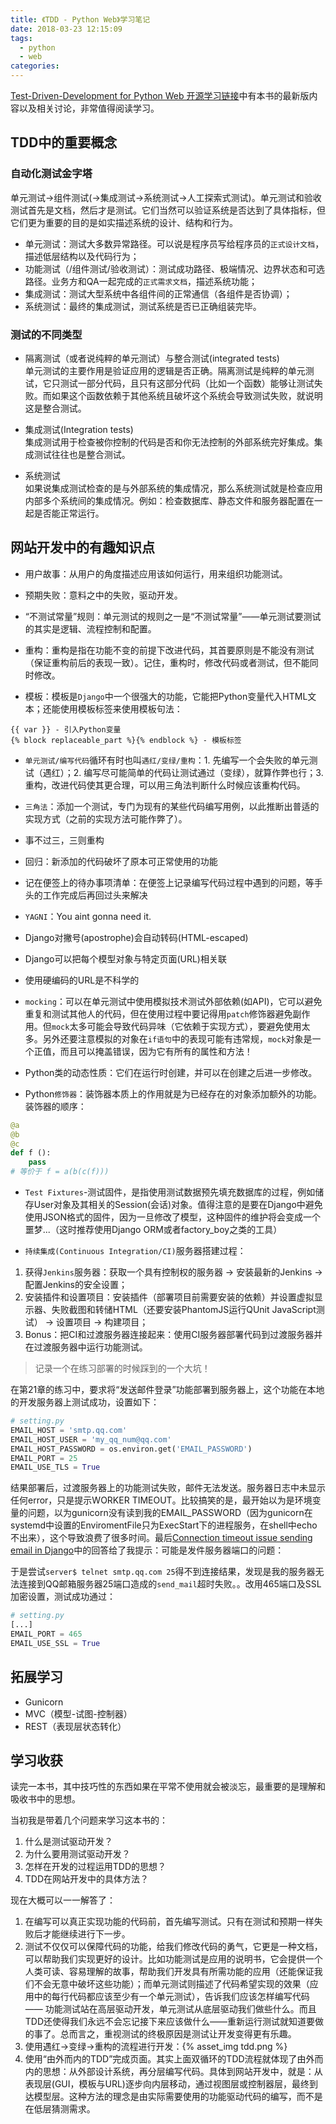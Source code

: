 ```yaml
---
title: 《TDD - Python Web》学习笔记
date: 2018-03-23 12:15:09
tags:
  - python
  - web
categories:
---
```


[Test-Driven-Development for Python Web 开源学习链接](http://www.obeythetestinggoat.com/)中有本书的最新版内容以及相关讨论，非常值得阅读学习。
<!--More-->

## TDD中的重要概念
### 自动化测试金字塔
单元测试->组件测试(->集成测试->系统测试->人工探索式测试)。单元测试和验收测试首先是文档，然后才是测试。它们当然可以验证系统是否达到了具体指标，但它们更为重要的目的是如实描述系统的设计、结构和行为。

* 单元测试：测试大多数异常路径。可以说是程序员写给程序员的`正式设计文档`，描述低层结构以及代码行为；
* 功能测试（/组件测试/验收测试）：测试成功路径、极端情况、边界状态和可选路径。业务方和QA一起完成的`正式需求文档`，描述系统功能；
* 集成测试：测试大型系统中各组件间的正常通信（各组件是否协调）；
* 系统测试：最终的集成测试，测试系统是否已正确组装完毕。

### 测试的不同类型
* 隔离测试（或者说纯粹的单元测试）与整合测试(integrated tests)  
单元测试的主要作用是验证应用的逻辑是否正确。隔离测试是纯粹的单元测试，它只测试一部分代码，且只有这部分代码（比如一个函数）能够让测试失败。而如果这个函数依赖于其他系统且破坏这个系统会导致测试失败，就说明这是整合测试。

* 集成测试(Integration tests)  
集成测试用于检查被你控制的代码是否和你无法控制的外部系统完好集成。集成测试往往也是整合测试。

* 系统测试  
如果说集成测试检查的是与外部系统的集成情况，那么系统测试就是检查应用内部多个系统间的集成情况。例如：检查数据库、静态文件和服务器配置在一起是否能正常运行。

## 网站开发中的有趣知识点
* 用户故事：从用户的角度描述应用该如何运行，用来组织功能测试。

* 预期失败：意料之中的失败，驱动开发。

* “不测试常量”规则：单元测试的规则之一是“不测试常量”——单元测试要测试的其实是逻辑、流程控制和配置。

* 重构：重构是指在功能不变的前提下改进代码，其首要原则是不能没有测试（保证重构前后的表现一致）。记住，重构时，修改代码或者测试，但不能同时修改。

* 模板：模板是`Django`中一个很强大的功能，它能把Python变量代入HTML文本；还能使用模板标签来使用模板句法：

```
{{ var }} - 引入Python变量
{% block replaceable_part %}{% endblock %} - 模板标签
```

* `单元测试/编写代码`循环有时也叫`遇红/变绿/重构`：1. 先编写一个会失败的单元测试（遇红）；2. 编写尽可能简单的代码让测试通过（变绿），就算作弊也行；3. 重构，改进代码使其更合理，可以用三角法判断什么时候应该重构代码。

* `三角法`：添加一个测试，专门为现有的某些代码编写用例，以此推断出普适的实现方式（之前的实现方法可能作弊了）。

* 事不过三，三则重构

* 回归：新添加的代码破坏了原本可正常使用的功能

* 记在便签上的待办事项清单：在便签上记录编写代码过程中遇到的问题，等手头的工作完成后再回过头来解决

* `YAGNI`：You aint gonna need it.

* Django对撇号(apostrophe)会自动转码(HTML-escaped)

* Django可以把每个模型对象与特定页面(URL)相关联

* 使用硬编码的URL是不科学的

* `mocking`：可以在单元测试中使用模拟技术测试外部依赖(如API)，它可以避免重复和测试其他人的代码，但在使用过程中要记得用`patch`修饰器避免副作用。但`mock`太多可能会导致代码异味（它依赖于实现方式），要避免使用太多。另外还要注意模拟的对象在`if语句`中的表现可能有违常规，`mock`对象是一个正值，而且可以掩盖错误，因为它有所有的属性和方法！

* Python类的动态性质：它们在运行时创建，并可以在创建之后进一步修改。 

* Python`修饰器`：装饰器本质上的作用就是为已经存在的对象添加额外的功能。装饰器的顺序：

```python
@a
@b
@c
def f ():
	pass
# 等价于 f = a(b(c(f)))
```

* `Test Fixtures`-测试固件，是指使用测试数据预先填充数据库的过程，例如储存User对象及其相关的Session(会话)对象。值得注意的是要在Django中避免使用JSON格式的固件，因为一旦修改了模型，这种固件的维护将会变成一个噩梦...（这时推荐使用Django ORM或者factory_boy之类的工具）


* `持续集成(Continuous Integration/CI)`服务器搭建过程：  

1. 获得`Jenkins`服务器：获取一个具有控制权的服务器 -> 安装最新的Jenkins -> 配置Jenkins的安全设置；
2. 安装插件和设置项目：安装插件（部署项目前需要安装的依赖）并设置虚拟显示器、失败截图和转储HTML（还要安装PhantomJS运行QUnit JavaScript测试） -> 设置项目 -> 构建项目；
3. Bonus：把CI和过渡服务器连接起来：使用CI服务器部署代码到过渡服务器并在过渡服务器中运行功能测试。

> 记录一个在练习部署的时候踩到的一个大坑！  

在第21章的练习中，要求将“发送邮件登录”功能部署到服务器上，这个功能在本地的开发服务器上测试成功，设置如下：

 ```python
 # setting.py
EMAIL_HOST = 'smtp.qq.com'
EMAIL_HOST_USER = 'my_qq_num@qq.com'
EMAIL_HOST_PASSWORD = os.environ.get('EMAIL_PASSWORD')
EMAIL_PORT = 25
EMAIL_USE_TLS = True

 ```
 
结果部署后，过渡服务器上的功能测试失败，邮件无法发送。服务器日志中未显示任何error，只是提示WORKER TIMEOUT。比较搞笑的是，最开始以为是环境变量的问题，以为gunicorn没有读到我的EMAIL_PASSWORD（因为gunicorn在systemd中设置的EnviromentFile只为ExecStart下的进程服务，在shell中echo不出来），这个导致浪费了很多时间。最后[Connection timeout issue sending email in Django](https://stackoverflow.com/questions/1950442/connection-timeout-issue-sending-email-in-django)中的回答给了我提示：可能是发件服务器端口的问题：

于是尝试``server$ telnet smtp.qq.com 25``得不到连接结果，发现是我的服务器无法连接到QQ邮箱服务器25端口造成的`send_mail`超时失败。。改用465端口及SSL加密设置，测试成功通过：

```python
# setting.py
[...]
EMAIL_PORT = 465
EMAIL_USE_SSL = True
```

## 拓展学习
* Gunicorn
* MVC（模型-试图-控制器）
* REST（表现层状态转化）

## 学习收获
读完一本书，其中技巧性的东西如果在平常不使用就会被淡忘，最重要的是理解和吸收书中的思想。

当初我是带着几个问题来学习这本书的：

1. 什么是测试驱动开发？
2. 为什么要用测试驱动开发？
2. 怎样在开发的过程运用TDD的思想？
3. TDD在网站开发中的具体方法？

现在大概可以一一解答了：

1. 在编写可以真正实现功能的代码前，首先编写测试。只有在测试和预期一样失败后才能继续进行下一步。
2. 测试不仅仅可以保障代码的功能，给我们修改代码的勇气，它更是一种文档，可以帮助我们实现更好的设计。比如功能测试是应用的说明书，它会提供一个人类可读、容易理解的故事，帮助我们开发具有所需功能的应用（还能保证我们不会无意中破坏这些功能）；而单元测试则描述了代码希望实现的效果（应用中的每行代码都应该至少有一个单元测试），告诉我们应该怎样编写代码—— 功能测试站在高层驱动开发，单元测试从底层驱动我们做些什么。而且TDD还使得我们永远不会忘记接下来应该做什么——重新运行测试就知道要做的事了。总而言之，重视测试的终极原因是测试让开发变得更有乐趣。
3. 使用遇红->变绿->重构的流程进行开发：{% asset_img tdd.png %}
4. 使用“由外而内的TDD”完成页面。其实上面双循环的TDD流程就体现了由外而内的思想：从外部设计系统，再分层编写代码。具体到网站开发中，就是：从表现层(GUI，模板与URL)逐步向内层移动，通过视图层或控制器层，最终到达模型层。这种方法的理念是由实际需要使用的功能驱动代码的编写，而不是在低层猜测需求。